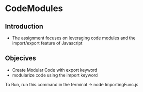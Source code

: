 # CodeModules

## Introduction
- The assignment focuses on leveraging code modules and the import/export feature of Javascript

## Objecives
- Create Modular Code with export keyword
- modularize code using the import keyword

To Run, run this command in the terminal ->   node ImportingFunc.js

